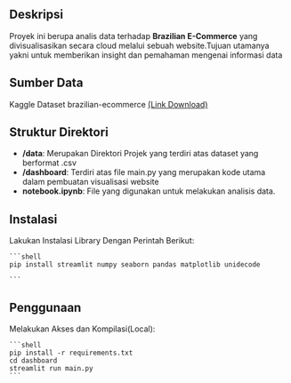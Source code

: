 ## Deskripsi

Proyek ini berupa analis data terhadap **Brazilian E-Commerce** yang divisualisasikan secara cloud melalui sebuah website.Tujuan utamanya yakni untuk memberikan insight dan pemahaman mengenai informasi data

## Sumber Data
Kaggle Dataset brazilian-ecommerce [(Link Download)](https://www.kaggle.com/datasets/olistbr/brazilian-ecommerce/data)

## Struktur Direktori

- **/data**: Merupakan Direktori Projek yang terdiri atas dataset yang berformat .csv
- **/dashboard**: Terdiri atas file main.py yang merupakan kode utama dalam pembuatan visualisasi website
- **notebook.ipynb**: File yang digunakan untuk melakukan analisis data.

## Instalasi
Lakukan Instalasi Library Dengan Perintah Berikut:

    ```shell
    pip install streamlit numpy seaborn pandas matplotlib unidecode
    
    ```

## Penggunaan
Melakukan Akses dan Kompilasi(Local):

    ```shell
    pip install -r requirements.txt
    cd dashboard
    streamlit run main.py
    ```





   
